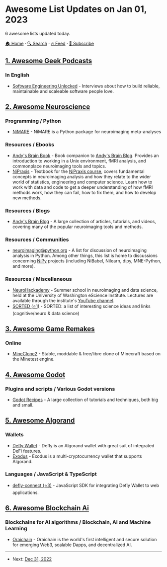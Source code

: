 # Awesome List Updates on Jan 01, 2023

6 awesome lists updated today.

[🏠 Home](/README.md) · [🔍 Search](https://www.trackawesomelist.com/search/) · [🔥 Feed](https://www.trackawesomelist.com/rss.xml) · [📮 Subscribe](https://trackawesomelist.us17.list-manage.com/subscribe?u=d2f0117aa829c83a63ec63c2f&id=36a103854c)



## [1. Awesome Geek Podcasts](/content/ayr-ton/awesome-geek-podcasts/README.md)

### In English

*   [Software Engineering Unlocked](https://www.software-engineering-unlocked.com/) - Interviews about how to build reliable, maintainable and scaleable software people love.

## [2. Awesome Neuroscience](/content/analyticalmonk/awesome-neuroscience/README.md)

### Programming / Python

*   [NiMARE](https://nimare.readthedocs.io/en/latest/) - NiMARE is a Python package for neuroimaging meta-analyses

### Resources / Ebooks

*   [Andy's Brain Book](https://andysbrainbook.readthedocs.io/en/latest/) - Book companion to [Andy's Brain Blog](https://www.andysbrainblog.com/). Provides an introduction to working in a Unix environment, fMRI analysis, and commonplace neuroimaging tools and topics.
*   [NiPraxis](https://textbook.nipraxis.org/intro.html) - Textbook for the [NiPraxis course](https://nipraxis.org/), covers fundamental concepts in neuroimaging analysis and how they relate to the wider world of statistics, engineering and computer science. Learn how to work with data and code to get a deeper understanding of how fMRI methods work, how they can fail, how to fix them, and how to develop new methods.

### Resources / Blogs

*   [Andy's Brain Blog](https://www.andysbrainblog.com/) - A large collection of articles, tutorials, and videos, covering many of the popular neuroimaging tools and methods.

### Resources / Communities

*   [neuroimaging@python.org](https://mail.python.org/mailman/listinfo/neuroimaging) - A list for discussion of neuroimaging analysis in Python. Among other things, this list is home to discussions concerning [NiPy](https://nipy.org/) projects (including NiBabel, Nilearn, dipy, MNE-Python, and more).

### Resources / Miscellaneous

*   [NeuroHackademy](https://neurohackademy.org/course_type/lectures/) - Summer school in neuroimaging and data science, held at the University of Washington eScience Institute. Lectures are available through the institute's [YouTube channel](https://www.youtube.com/@UWeScienceInstitute).
*   [SORTED (⭐1)](https://github.com/PTDZ/SORTED) - SORTED: a list of interesting science ideas and links (cognitive/neuro & data science)

## [3. Awesome Game Remakes](/content/radek-sprta/awesome-game-remakes/README.md)

### Online

*   [MineClone2](https://git.minetest.land/MineClone2/MineClone2) - Stable, moddable & free/libre clone of Minecraft based on the Minetest engine.

## [4. Awesome Godot](/content/godotengine/awesome-godot/README.md)

### Plugins and scripts / Various Godot versions

*   [Godot Recipes](https://kidscancode.org/godot_recipes/3.x/) - A large collection of tutorials and techniques, both big and small.

## [5. Awesome Algorand](/content/aorumbayev/awesome-algorand/README.md)

### Wallets

*   [Defly Wallet](https://defly.app/) - Defly is an Algorand wallet with great suit of integrated DeFi features.
*   [Exodus](https://www.exodus.com/) - Exodus is a multi-cryptocurrency wallet that supports Algorand.

### Languages / JavaScript & TypeScript

*   [defly-connect (⭐3)](https://github.com/blockshake-io/defly-connect) - JavaScript SDK for integrating Defly Wallet to web applications.

## [6. Awesome Blockchain Ai](/content/steven2358/awesome-blockchain-ai/README.md)

### Blockchains for AI algorithms / Blockchain, AI and Machine Learning

*   [Oraichain](https://orai.io/) - Oraichain is the world's first intelligent and secure solution for emerging Web3, scalable Dapps, and decentralized AI.

---

- Next: [Dec 31, 2022](/content/2022/12/31/README.md)